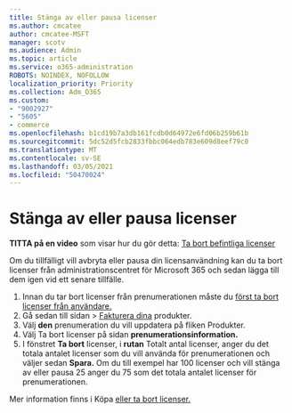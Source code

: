 ```yaml
---
title: Stänga av eller pausa licenser
ms.author: cmcatee
author: cmcatee-MSFT
manager: scotv
ms.audience: Admin
ms.topic: article
ms.service: o365-administration
ROBOTS: NOINDEX, NOFOLLOW
localization_priority: Priority
ms.collection: Adm_O365
ms.custom:
- "9002927"
- "5605"
- commerce
ms.openlocfilehash: b1cd19b7a3db161fcdb0d64972e6fd06b259b61b
ms.sourcegitcommit: 5dc52d5fcb2833fbbc064edb783e609d8eef79c0
ms.translationtype: MT
ms.contentlocale: sv-SE
ms.lasthandoff: 03/05/2021
ms.locfileid: "50470024"
---
```

# <a name="suspend-or-pause-licenses"></a>Stänga av eller pausa licenser

**TITTA på en video** som visar hur du gör detta: [Ta bort befintliga licenser](https://go.microsoft.com/fwlink/p/?linkid=2154938)

Om du tillfälligt vill avbryta eller pausa din licensanvändning kan du ta bort licenser från administrationscentret för Microsoft 365 och sedan lägga till dem igen vid ett senare tillfälle.

1. Innan du tar bort licenser från prenumerationen måste du [först ta bort licenser från användare.](https://docs.microsoft.com/microsoft-365/admin/manage/remove-licenses-from-users)
2. Gå sedan till sidan  >  [Fakturera dina](https://go.microsoft.com/fwlink/p/?linkid=842054) produkter.
3. Välj **den** prenumeration du vill uppdatera på fliken Produkter.
4. Välj Ta bort licenser på sidan **prenumerationsinformation.**
5. I fönstret **Ta bort** licenser, i **rutan** Totalt antal licenser, anger du det totala antalet licenser som du vill använda för prenumerationen och väljer sedan **Spara.** Om du till exempel har 100 licenser och vill stänga av eller pausa 25 anger du 75 som det totala antalet licenser för prenumerationen.

Mer information finns i Köpa [eller ta bort licenser.](https://docs.microsoft.com/microsoft-365/commerce/licenses/buy-licenses)
